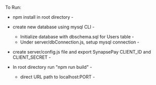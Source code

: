 To Run: 

- npm install in root directory -

- create new database using mysql CLI - 
  - Initialize database with dbschema.sql for Users table - 
  - Under server/dbConnection.js, setup mysql connection - 

- create server/config.js file and export SynapsePay CLIENT_ID and CLIENT_SECRET -

- In root directory run "npm run build" - 
  - direct URL path to localhost:PORT - 
